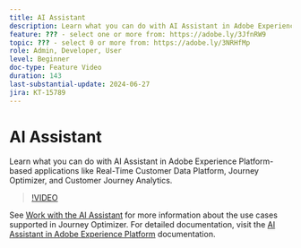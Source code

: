 ```yaml
---
title: AI Assistant
description: Learn what you can do with AI Assistant in Adobe Experience Platform-based applications like Real-Time Customer Data Platform, Journey Optimizer, and Customer Journey Analytics.
feature: ??? - select one or more from: https://adobe.ly/3JfnRW9
topic: ??? - select 0 or more from: https://adobe.ly/3NRHfMp
role: Admin, Developer, User
level: Beginner
doc-type: Feature Video
duration: 143
last-substantial-update: 2024-06-27
jira: KT-15789
---
```


# AI Assistant

Learn what you can do with AI Assistant in Adobe Experience Platform-based applications like Real-Time Customer Data Platform, Journey Optimizer, and Customer Journey Analytics.

>[!VIDEO](https://video.tv.adobe.com/v/3429845/?learn=on)

See [Work with the AI Assistant](https://experienceleague.adobe.com/en/docs/journey-optimizer/using/get-started/ai-assistant) for more information about the use cases supported in Journey Optimizer. For detailed documentation, visit the [AI Assistant in Adobe Experience Platform](https://experienceleague.adobe.com/en/docs/experience-platform/ai-assistant/home) documentation.
